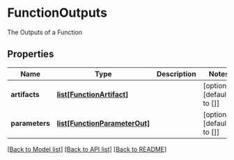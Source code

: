 # FunctionOutputs

The Outputs of a Function
## Properties
Name | Type | Description | Notes
------------ | ------------- | ------------- | -------------
**artifacts** | [**list[FunctionArtifact]**](FunctionArtifact.md) |  | [optional] [default to []]
**parameters** | [**list[FunctionParameterOut]**](FunctionParameterOut.md) |  | [optional] [default to []]

[[Back to Model list]](../README.md#documentation-for-models) [[Back to API list]](../README.md#documentation-for-api-endpoints) [[Back to README]](../README.md)


